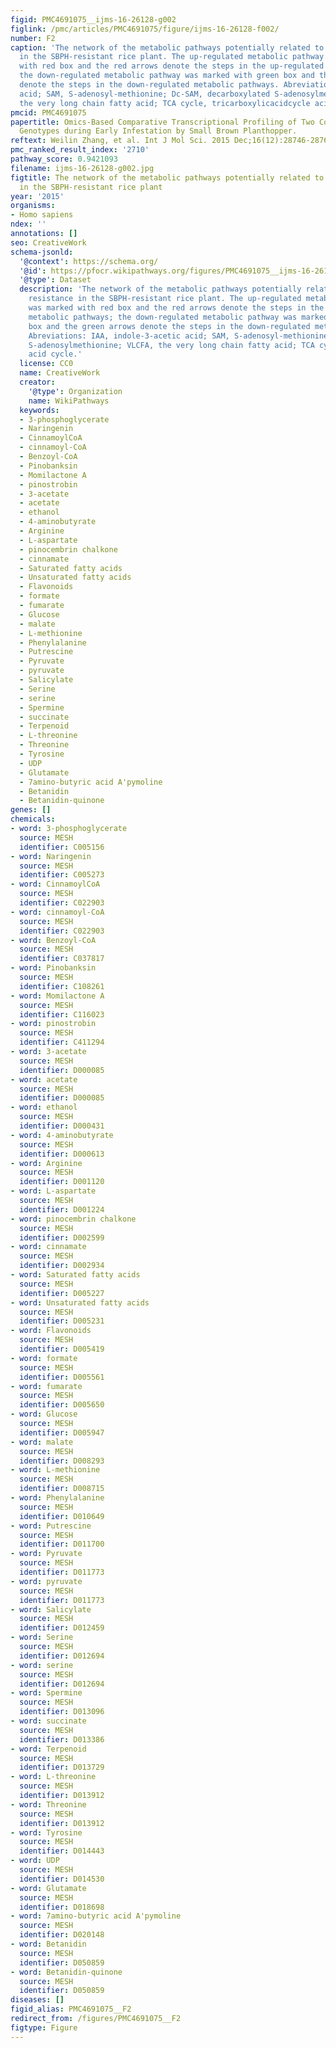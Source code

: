 ```yaml
---
figid: PMC4691075__ijms-16-26128-g002
figlink: /pmc/articles/PMC4691075/figure/ijms-16-26128-f002/
number: F2
caption: 'The network of the metabolic pathways potentially related to SBPH resistance
  in the SBPH-resistant rice plant. The up-regulated metabolic pathway was marked
  with red box and the red arrows denote the steps in the up-regulated metabolic pathways;
  the down-regulated metabolic pathway was marked with green box and the green arrows
  denote the steps in the down-regulated metabolic pathways. Abreviations: IAA, indole-3-acetic
  acid; SAM, S-adenosyl-methionine; Dc-SAM, decarboxylated S-adenosylmethionine; VLCFA,
  the very long chain fatty acid; TCA cycle, tricarboxylicacidcycle acid cycle.'
pmcid: PMC4691075
papertitle: Omics-Based Comparative Transcriptional Profiling of Two Contrasting Rice
  Genotypes during Early Infestation by Small Brown Planthopper.
reftext: Weilin Zhang, et al. Int J Mol Sci. 2015 Dec;16(12):28746-28764.
pmc_ranked_result_index: '2710'
pathway_score: 0.9421093
filename: ijms-16-26128-g002.jpg
figtitle: The network of the metabolic pathways potentially related to SBPH resistance
  in the SBPH-resistant rice plant
year: '2015'
organisms:
- Homo sapiens
ndex: ''
annotations: []
seo: CreativeWork
schema-jsonld:
  '@context': https://schema.org/
  '@id': https://pfocr.wikipathways.org/figures/PMC4691075__ijms-16-26128-g002.html
  '@type': Dataset
  description: 'The network of the metabolic pathways potentially related to SBPH
    resistance in the SBPH-resistant rice plant. The up-regulated metabolic pathway
    was marked with red box and the red arrows denote the steps in the up-regulated
    metabolic pathways; the down-regulated metabolic pathway was marked with green
    box and the green arrows denote the steps in the down-regulated metabolic pathways.
    Abreviations: IAA, indole-3-acetic acid; SAM, S-adenosyl-methionine; Dc-SAM, decarboxylated
    S-adenosylmethionine; VLCFA, the very long chain fatty acid; TCA cycle, tricarboxylicacidcycle
    acid cycle.'
  license: CC0
  name: CreativeWork
  creator:
    '@type': Organization
    name: WikiPathways
  keywords:
  - 3-phosphoglycerate
  - Naringenin
  - CinnamoylCoA
  - cinnamoyl-CoA
  - Benzoyl-CoA
  - Pinobanksin
  - Momilactone A
  - pinostrobin
  - 3-acetate
  - acetate
  - ethanol
  - 4-aminobutyrate
  - Arginine
  - L-aspartate
  - pinocembrin chalkone
  - cinnamate
  - Saturated fatty acids
  - Unsaturated fatty acids
  - Flavonoids
  - formate
  - fumarate
  - Glucose
  - malate
  - L-methionine
  - Phenylalanine
  - Putrescine
  - Pyruvate
  - pyruvate
  - Salicylate
  - Serine
  - serine
  - Spermine
  - succinate
  - Terpenoid
  - L-threonine
  - Threonine
  - Tyrosine
  - UDP
  - Glutamate
  - 7amino-butyric acid A'pymoline
  - Betanidin
  - Betanidin-quinone
genes: []
chemicals:
- word: 3-phosphoglycerate
  source: MESH
  identifier: C005156
- word: Naringenin
  source: MESH
  identifier: C005273
- word: CinnamoylCoA
  source: MESH
  identifier: C022903
- word: cinnamoyl-CoA
  source: MESH
  identifier: C022903
- word: Benzoyl-CoA
  source: MESH
  identifier: C037817
- word: Pinobanksin
  source: MESH
  identifier: C108261
- word: Momilactone A
  source: MESH
  identifier: C116023
- word: pinostrobin
  source: MESH
  identifier: C411294
- word: 3-acetate
  source: MESH
  identifier: D000085
- word: acetate
  source: MESH
  identifier: D000085
- word: ethanol
  source: MESH
  identifier: D000431
- word: 4-aminobutyrate
  source: MESH
  identifier: D000613
- word: Arginine
  source: MESH
  identifier: D001120
- word: L-aspartate
  source: MESH
  identifier: D001224
- word: pinocembrin chalkone
  source: MESH
  identifier: D002599
- word: cinnamate
  source: MESH
  identifier: D002934
- word: Saturated fatty acids
  source: MESH
  identifier: D005227
- word: Unsaturated fatty acids
  source: MESH
  identifier: D005231
- word: Flavonoids
  source: MESH
  identifier: D005419
- word: formate
  source: MESH
  identifier: D005561
- word: fumarate
  source: MESH
  identifier: D005650
- word: Glucose
  source: MESH
  identifier: D005947
- word: malate
  source: MESH
  identifier: D008293
- word: L-methionine
  source: MESH
  identifier: D008715
- word: Phenylalanine
  source: MESH
  identifier: D010649
- word: Putrescine
  source: MESH
  identifier: D011700
- word: Pyruvate
  source: MESH
  identifier: D011773
- word: pyruvate
  source: MESH
  identifier: D011773
- word: Salicylate
  source: MESH
  identifier: D012459
- word: Serine
  source: MESH
  identifier: D012694
- word: serine
  source: MESH
  identifier: D012694
- word: Spermine
  source: MESH
  identifier: D013096
- word: succinate
  source: MESH
  identifier: D013386
- word: Terpenoid
  source: MESH
  identifier: D013729
- word: L-threonine
  source: MESH
  identifier: D013912
- word: Threonine
  source: MESH
  identifier: D013912
- word: Tyrosine
  source: MESH
  identifier: D014443
- word: UDP
  source: MESH
  identifier: D014530
- word: Glutamate
  source: MESH
  identifier: D018698
- word: 7amino-butyric acid A'pymoline
  source: MESH
  identifier: D020148
- word: Betanidin
  source: MESH
  identifier: D050859
- word: Betanidin-quinone
  source: MESH
  identifier: D050859
diseases: []
figid_alias: PMC4691075__F2
redirect_from: /figures/PMC4691075__F2
figtype: Figure
---
```

